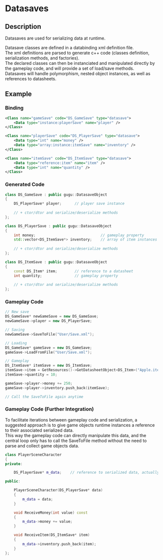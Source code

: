 # Datasaves

## Description

Datasaves are used for serializing data at runtime.  

Datasave classes are defined in a databinding xml definition file.  
The xml definitions are parsed to generate c++ code (classes definition, serialization methods, and factories).  
The declared classes can then be instanciated and manipulated directly by the gameplay code, and will provide a set of load/save methods.  
Datasaves will handle polymorphism, nested object instances, as well as references to datasheets.

## Example

### Binding

```xml
<Class name="gameSave" code="DS_GameSave" type="datasave">
    <Data type="instance:playerSave" name="player" />
</Class>

<Class name="playerSave" code="DS_PlayerSave" type="datasave">
    <Data type="int" name="money" />
    <Data type="array:instance:itemSave" name="inventory" />
</Class>

<Class name="itemSave" code="DS_ItemSave" type="datasave">
    <Data type="reference:item" name="item" />
    <Data type="int" name="quantity" />
</Class>
```

### Generated Code

```cpp
class DS_GameSave : public gugu::DatasaveObject
{
    DS_PlayerSave* player;      // player save instance
    
    // + ctor/dtor and serialize/deserialize methods
};

class DS_PlayerSave : public gugu::DatasaveObject
{
    int money;                              // gameplay property
    std::vector<DS_ItemSave*> inventory;    // array of item instances
    
    // + ctor/dtor and serialize/deserialize methods
};

class DS_ItemSave : public gugu::DatasaveObject
{
    const DS_Item* item;        // reference to a datasheet
    int quantity;               // gameplay property
    
    // + ctor/dtor and serialize/deserialize methods
};
```

### Gameplay Code

```cpp
// New save
DS_GameSave* newGameSave = new DS_GameSave;
newGameSave->player = new DS_PlayerSave;

// Saving
newGameSave->SaveToFile("User/Save.xml");

// Loading
DS_GameSave* gameSave = new DS_GameSave;
gameSave->LoadFromFile("User/Save.xml");

// Gameplay
DS_ItemSave* itemSave = new DS_ItemSave;
itemSave->item = GetResources()->GetDatasheetObject<DS_Item>("Apple.item");
itemSave->quantity = 10;

gameSave->player->money += 250;
gameSave->player->inventory.push_back(itemSave);

// Call the SaveToFile again anytime
```

### Gameplay Code (Further Integration)

To facilitate iterations between gameplay code and serialization, a suggested approach is to give game objects runtime instances a reference to their associated serialized data.  
This way the gameplay code can directly manipulate this data, and the central loop only has to call the SaveToFile method without the need to parse and collect game objects data.

```cpp
class PlayerSceneCharacter
{
private:

    DS_PlayerSave* m_data;    // reference to serialized data, actually owned by the game save

public:

    PlayerSceneCharacter(DS_PlayerSave* data)
    {
        m_data = data;
    }

    void ReceiveMoney(int value) const
    {
        m_data->money += value;
    }

    void ReceiveItem(DS_ItemSave* item)
    {
        m_data->inventory.push_back(item);
    }
};
```